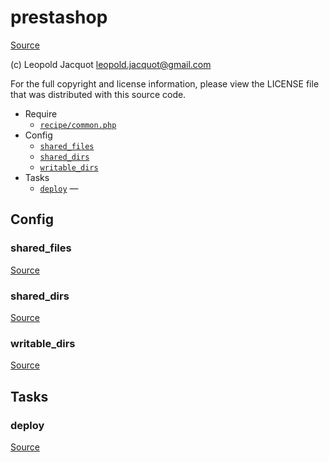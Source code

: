 <!-- DO NOT EDIT THIS FILE! -->
<!-- Instead edit recipe/prestashop.php -->
<!-- Then run bin/docgen -->

# prestashop

[Source](/recipe/prestashop.php)

(c) Leopold Jacquot <leopold.jacquot@gmail.com>

For the full copyright and license information, please view the LICENSE
file that was distributed with this source code.


* Require
  * [`recipe/common.php`](/recipe/common.php)
* Config
  * [`shared_files`](#shared_files)
  * [`shared_dirs`](#shared_dirs)
  * [`writable_dirs`](#writable_dirs)
* Tasks
  * [`deploy`](#deploy) — 

## Config
### shared_files
[Source](/recipe/prestashop.php#L12)



### shared_dirs
[Source](/recipe/prestashop.php#L13)



### writable_dirs
[Source](/recipe/prestashop.php#L25)




## Tasks
### deploy
[Source](/recipe/prestashop.php#L40)



